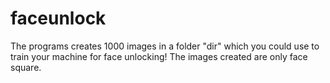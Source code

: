 # faceunlock
The programs creates 1000 images in a folder "dir" which you could use to train your machine for face unlocking! The images created are only face square.
